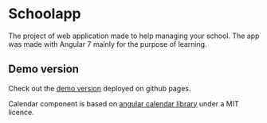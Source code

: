 # Schoolapp

The project of web application made to help managing your school.
The app was made with Angular 7 mainly for the purpose of learning.

## Demo version

Check out the [demo version](https://zawlukasz.github.io/schoolapp) deployed on github pages.

Calendar component is based on [angular calendar library](https://github.com/mattlewis92/angular-calendar) under a MIT licence.